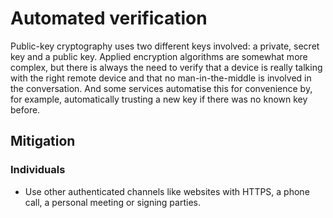 # Automated verification

Public-key cryptography uses two different keys involved: a private, secret key and a public key. Applied encryption algorithms are somewhat more complex, but there is always the need to verify that a device is really talking with the right remote device and that no man-in-the-middle is involved in the conversation. And some services automatise this for convenience by, for example, automatically trusting a new key if there was no known key before.

## Mitigation

### Individuals

* Use other authenticated channels like websites with HTTPS, a phone call, a personal meeting or signing parties. 
